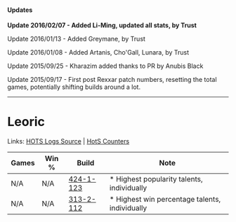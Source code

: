 #### Updates
**Update 2016/02/07 - Added Li-Ming, updated all stats, by Trust**

Update 2016/01/13 - Added Greymane, by Trust

Update 2016/01/08 - Added Artanis, Cho'Gall, Lunara, by Trust

Update 2015/09/25 - Kharazim added thanks to PR by Anubis Black

Update 2015/09/17 - First post Rexxar patch numbers, resetting the total games, potentially shifting builds around a lot.

***

# Leoric

Links: [HOTS Logs Source](https://www.hotslogs.com/Sitewide/HeroDetails?Hero=Leoric) | [HotS Counters](http://hotscounters.com/#/hero/Leoric)

Games  | Win %  | Build     | Note
-----  | -----  | -----     | ----
N/A    | N/A    | [424-1-123](http://www.heroesfire.com/hots/talent-calculator/leoric#sKrZ) | * Highest popularity talents, individually
N/A    | N/A    | [313-2-112](http://www.heroesfire.com/hots/talent-calculator/leoric#o65G) | * Highest win percentage talents, individually
